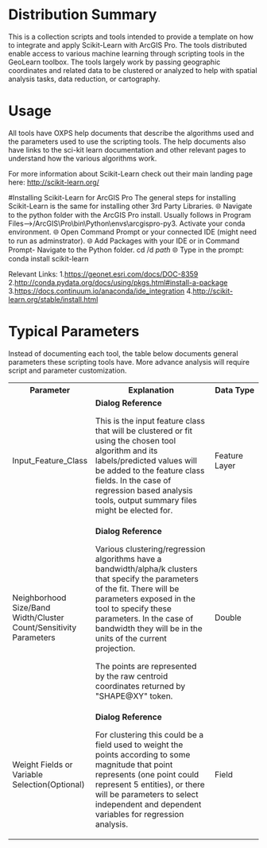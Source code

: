 # Distribution Summary
This is a collection scripts and tools intended to provide a template on how to integrate and apply Scikit-Learn with ArcGIS Pro. The tools distributed enable access to various machine learning through scripting tools in the GeoLearn toolbox. The tools largely work by passing geographic coordinates and related data to be clustered or analyzed to help with spatial analysis tasks, data reduction, or cartography.  
# Usage
All tools have OXPS help documents that describe the algorithms used and the parameters used to use the scripting tools. The help documents also have links to the sci-kit learn documentation and other relevant pages to understand how the various algorithms work. 

For more information about Scikit-Learn check out their main landing page here: http://scikit-learn.org/

#Installing Scikit-Learn for ArcGIS Pro
The general steps for installing Scikit-Learn is the same for installing other 3rd Party Libraries. 
:globe_with_meridians: Navigate to the python folder with the ArcGIS Pro install. Usually follows in Program Files-->/ArcGIS\Pro\bin\Python\envs\arcgispro-py3. Activate your conda environment. 
:globe_with_meridians: Open Command Prompt or your connected IDE (might need to run as adminstrator). 
:globe_with_meridians: Add Packages with your IDE or in Command Prompt- Navigate to the Python folder. cd /d *path*
:globe_with_meridians: Type in the prompt: conda install scikit-learn


Relevant Links:
1.https://geonet.esri.com/docs/DOC-8359
2.http://conda.pydata.org/docs/using/pkgs.html#install-a-package
3.https://docs.continuum.io/anaconda/ide_integration
4.http://scikit-learn.org/stable/install.html

# Typical Parameters
Instead of documenting each tool, the table below documents general parameters these scripting tools have. More advance analysis will require script and parameter customization.

<table width="100%" border="0" cellpadding="5">
<tbody>
<tr>
<th width="30%">
<b>Parameter</b>
</th>
<th width="50%">
<b>Explanation</b>
</th>
<th width="20%">
<b>Data Type</b>
</th>
</tr>
<tr>
<td class="info">Input_Feature_Class</td>
<td class="info" align="left">
<span style="font-weight: bold">Dialog Reference</span><br /><DIV STYLE="text-align:Left;"><DIV><P><SPAN>This is the input feature class that will be clustered or fit using the chosen tool algorithm and its labels/predicted values will be added to the feature class fields. In the case of regression based analysis tools, output summary files might be elected for. </SPAN></P><P><SPAN /></P></DIV></DIV><p><span class="noContent"></span></p></td>
<td class="info" align="left">Feature Layer</td>
</tr>
<tr>
<td class="info">Neighborhood Size/Band Width/Cluster Count/Sensitivity Parameters</td>
<td class="info" align="left">
<span style="font-weight: bold">Dialog Reference</span><br /><DIV STYLE="text-align:Left;"><DIV><DIV><P><SPAN> Various clustering/regression algorithms have a bandwidth/alpha/k clusters that specify the parameters of the fit. There will be parameters exposed in the tool to specify these parameters. In the case of bandwidth they will be in the units of the current projection.</SPAN></P><P><SPAN>The points are represented by the raw centroid coordinates returned by "SHAPE@XY" token. </SPAN></P></DIV></DIV></DIV><p><span class="noContent"></span></p></td>
<td class="info" align="left">Double</td>
</tr>
<tr>
<td class="info">Weight Fields or Variable Selection(Optional) </td>
<td class="info" align="left">
<span style="font-weight: bold">Dialog Reference</span><br /><DIV STYLE="text-align:Left;"><DIV><P><SPAN> For clustering this could be a field used to weight the points according to some magnitude that point represents (one point could represent 5 entities), or there will be parameters to select independent and dependent variables for regression analysis. </SPAN></P></DIV></DIV><p><span class="noContent"></span></p></td>
<td class="info" align="left">Field</td>
</tr>
</tbody>
</table>